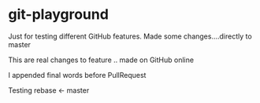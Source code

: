# git-playground
Just for testing different GitHub features.
Made some changes....directly to master

This are real changes to feature .. made on GitHub online

I appended final words before PullRequest

Testing rebase <- master
